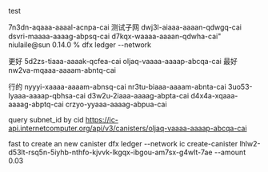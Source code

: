 test


7n3dn-aqaaa-aaaal-acnpa-cai 测试子网
dwj3l-aiaaa-aaaan-qdwgq-cai
dsvri-maaaa-aaaag-abpsq-cai
d7kqx-waaaa-aaaan-qdwha-cai"
niulaile@sun 0.14.0 % dfx ledger --network


更好
5d2zs-tiaaa-aaaak-qcfea-cai
oljaq-vaaaa-aaaap-abcqa-cai 最好
nw2va-mqaaa-aaaam-abntq-cai

行的
nyyyi-xaaaa-aaaam-abnsq-cai
nr3tu-biaaa-aaaam-abnta-cai
3uo53-lyaaa-aaaap-qbhsa-cai
d3w2u-2iaaa-aaaag-abpta-cai
d4x4a-xqaaa-aaaag-abptq-cai
crzyo-yyaaa-aaaag-abpua-cai

query subnet_id by cid
https://ic-api.internetcomputer.org/api/v3/canisters/oljaq-vaaaa-aaaap-abcqa-cai

fast to create an new canister
dfx ledger --network ic create-canister lhlw2-d53lt-rsq5n-5iyhb-nthfo-kjvvk-lkgqx-ibgou-am7sx-g4wlt-7ae --amount 0.03